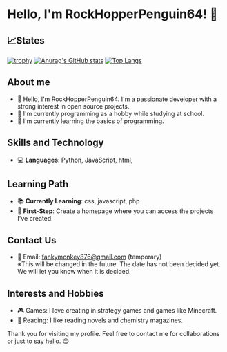 # Hello, I'm RockHopperPenguin64! 🐧

## :chart_with_upwards_trend:States
[![trophy](https://github-profile-trophy.vercel.app/?username=RockHopperPenguin64&theme=onedark&column=7)](https://github.com/ryo-ma/github-profile-trophy)
[![Anurag's GitHub stats](https://github-readme-stats.vercel.app/api?username=RockHopperPenguin64&theme=onedark&show_icons=true)](https://github.com/anuraghazra/github-readme-stats)
[![Top Langs](https://github-readme-stats.vercel.app/api/top-langs/?username=RockHopperPenguin64&layout=compact&theme=onedark)](https://github.com/anuraghazra/github-readme-stats)


## About me
- 👋 Hello, I'm RockHopperPenguin64. I'm a passionate developer with a strong interest in open source projects.
- 💼 I'm currently programming as a hobby while studying at school.
- 🌱 I'm currently learning the basics of programming.

## Skills and Technology
- 💻 **Languages**: Python, JavaScript, html,

## Learning Path
- 📚 **Currently Learning**: css, javascript, php
- 🎯 **First-Step**: Create a homepage where you can access the projects I've created.

## Contact Us
- 📧 Email: fankymonkey876@gmail.com (temporary)
  <br>※This will be changed in the future. The date has not been decided yet. We will let you know when it is decided.

## Interests and Hobbies
- 🎮 Games: I love creating in strategy games and games like Minecraft.
- 📖 Reading: I like reading novels and chemistry magazines.

Thank you for visiting my profile. Feel free to contact me for collaborations or just to say hello. 😊
